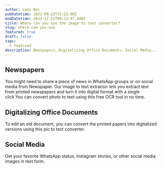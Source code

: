 ```yaml
---
author: Lees Wal
pubDatetime: 2022-09-23T15:22:00Z
modDatetime: 2023-12-21T09:12:47.400Z
title: Where can you use the image to text converter?
slug: where-can-you-use
featured: true
draft: false
tags:
  - featured
description: Newspapers、Digitalizing Office Documents、Social Media...
---
```


## Newspapers

You might need to share a piece of news in WhatsApp groups or on social media from Newspaper. Our image to text extractor lets you extract text from printed newspapers and turn it into digital format with a single click.You can convert photo to text using this free OCR tool in no time.

## Digitalizing Office Documents

To edit an old document, you can convert the printed papers into digitalized versions using this pic to text converter.

## Social Media

Get your favorite WhatsApp status, Instagram stories, or other social media images in text form.

[//]: # "## Table of contents"
[//]: #
[//]: # "## Frontmatter"
[//]: #
[//]: # "Frontmatter is the main place to store some important information about the blog post (article). Frontmatter lies at the top of the article and is written in YAML format. Read more about frontmatter and its usage in [astro documentation](https://docs.astro.build/en/guides/markdown-content/)."
[//]: #
[//]: # "Here is the list of frontmatter property for each post."
[//]: #
[//]: # "| Property           | Description                                                                                 | Remark                                        |"
[//]: # "| ------------------ | ------------------------------------------------------------------------------------------- | --------------------------------------------- |"
[//]: # "| **_title_**        | Title of the post. (h1)                                                                     | required<sup>*</sup>                         |"
[//]: # "| **_description_**  | Description of the post. Used in post excerpt and site description of the post.             | required<sup>*</sup>                         |"
[//]: # "| **_pubDatetime_**  | Published datetime in ISO 8601 format.                                                      | required<sup>*</sup>                         |"
[//]: # "| **_modDatetime_**  | Modified datetime in ISO 8601 format. (only add this property when a blog post is modified) | optional                                      |"
[//]: # "| **_author_**       | Author of the post.                                                                         | default = SITE.author                         |"
[//]: # '| **_slug_**         | Slug for the post. This field is optional but cannot be an empty string. (slug: ""❌)       | default = slugified file name                 |'
[//]: # "| **_featured_**     | Whether or not display this post in featured section of home page                           | default = false                               |"
[//]: # "| **_draft_**        | Mark this post 'unpublished'.                                                               | default = false                               |"
[//]: # "| **_tags_**         | Related keywords for this post. Written in array yaml format.                               | default = others                              |"
[//]: # "| **_ogImage_**      | OG image of the post. Useful for social media sharing and SEO.                              | default = SITE.ogImage or generated OG image  |"
[//]: # "| **_canonicalURL_** | Canonical URL (absolute), in case the article already exists on other source.               | default = `Astro.site` + `Astro.url.pathname` |"
[//]: #
[//]: # "> Tip! You can get ISO 8601 datetime by running `new Date().toISOString()` in the console. Make sure you remove quotes though."
[//]: #
[//]: # "Only `title`, `description` and `pubDatetime` fields in frontmatter must be specified."
[//]: #
[//]: # "Title and description (excerpt) are important for search engine optimization (SEO) and thus AstroPaper encourages to include these in blog posts."
[//]: #
[//]: # "`slug` is the unique identifier of the url. Thus, `slug` must be unique and different from other posts. The whitespace of `slug` should to be separated with `-` or `_` but `-` is recommended. Slug is automatically generated using the blog post file name. However, you can define your `slug` as a frontmatter in your blog post."
[//]: #
[//]: # "For example, if the blog file name is `adding-new-post.md` and you don't specify the slug in your frontmatter, Astro will automatically create a slug for the blog post using the file name. Thus, the slug will be `adding-new-post`. But if you specify the `slug` in the frontmatter, this will override the default slug. You can read more about this in [Astro Docs](https://docs.astro.build/en/guides/content-collections/#defining-custom-slugs)."
[//]: #
[//]: # "If you omit `tags` in a blog post (in other words, if no tag is specified), the default tag `others` will be used as a tag for that post. You can set the default tag in the `/src/content/config.ts` file."
[//]: #
[//]: # "```ts"
[//]: # "// src/content/config.ts"
[//]: # "export const blogSchema = z.object({"
[//]: # "  // ---"
[//]: # "  draft: z.boolean().optional(),"
[//]: # '  tags: z.array(z.string()).default(["others"]), // replace "others" with whatever you want'
[//]: # "  // ---"
[//]: # "});"
[//]: # "```"
[//]: #
[//]: # "### Sample Frontmatter"
[//]: #
[//]: # "Here is the sample frontmatter for a post."
[//]: #
[//]: # "```yaml"
[//]: # "# src/content/blog/sample-post.md"
[//]: # "---"
[//]: # "title: The title of the post"
[//]: # "author: your name"
[//]: # "pubDatetime: 2022-09-21T05:17:19Z"
[//]: # "slug: the-title-of-the-post"
[//]: # "featured: true"
[//]: # "draft: false"
[//]: # "tags:"
[//]: # "  - some"
[//]: # "  - example"
[//]: # "  - tags"
[//]: # 'ogImage: ""'
[//]: # "description: This is the example description of the example post."
[//]: # "canonicalURL: https://example.org/my-article-was-already-posted-here"
[//]: # "---"
[//]: # "```"
[//]: #
[//]: # "## Adding table of contents"
[//]: #
[//]: # "By default, a post (article) does not include any table of contents (toc). To include toc, you have to specify it in a specific way."
[//]: #
[//]: # "Write `Table of contents` in h2 format (## in markdown) and place it where you want it to be appeared on the post."
[//]: #
[//]: # "For instance, if you want to place your table of contents just under the intro paragraph (like I usually do), you can do that in the following way."
[//]: #
[//]: # "```md"
[//]: # "---"
[//]: # "# some frontmatter"
[//]: # "---"
[//]: #
[//]: # "Here are some recommendations, tips & ticks for creating new posts in AstroPaper blog theme."
[//]: #
[//]: # "## Table of contents"
[//]: #
[//]: # "<!-- the rest of the post -->"
[//]: # "```"
[//]: #
[//]: # "## Headings"
[//]: #
[//]: # "There's one thing to note about headings. The AstroPaper blog posts use title (title in the frontmatter) as the main heading of the post. Therefore, the rest of the heading in the post should be using h2 ~ h6."
[//]: #
[//]: # "This rule is not mandatory, but highly recommended for visual, accessibility and SEO purposes."
[//]: #
[//]: # "## Storing Images for Blog Content"
[//]: #
[//]: # "Here are two methods for storing images and displaying them inside a markdown file."
[//]: #
[//]: # "> Note! If it's a requirement to style optimized images in markdown you should [use MDX](https://docs.astro.build/en/guides/images/#images-in-mdx-files)."
[//]: #
[//]: # "### Inside `src/assets/` directory (recommended)"
[//]: #
[//]: # "You can store images inside `src/assets/` directory. These images will be automatically optimized by Astro through [Image Service API](https://docs.astro.build/en/reference/image-service-reference/)."
[//]: #
[//]: # "You can use relative path or alias path (`@assets/`) to serve these images."
[//]: #
[//]: # "Example: Suppose you want to display `example.jpg` whose path is `/src/assets/images/example.jpg`."
[//]: #
[//]: # "```md"
[//]: # "![something](@assets/images/example.jpg)"
[//]: #
[//]: # "<!-- OR -->"
[//]: #
[//]: # "![something](../../assets/images/example.jpg)"
[//]: #
[//]: # "<!-- Using img tag or Image component won't work ❌ -->"
[//]: # '<img src="@assets/images/example.jpg" alt="something">'
[//]: # "<!-- ^^ This is wrong -->"
[//]: # "```"
[//]: #
[//]: # "> Technically, you can store images inside any directory under `src`. In here, `src/assets` is just a recommendation."
[//]: #
[//]: # "### Inside `public` directory"
[//]: #
[//]: # "You can store images inside the `public` directory. Keep in mind that images stored in the `public` directory remain untouched by Astro, meaning they will be unoptimized and you need to handle image optimization by yourself."
[//]: #
[//]: # "For these images, you should use an absolute path; and these images can be displayed using [markdown annotation](https://www.markdownguide.org/basic-syntax/#images-1) or [HTML img tag](https://developer.mozilla.org/en-US/docs/Web/HTML/Element/img)."
[//]: #
[//]: # "Example: Assume `example.jpg` is located at `/public/assets/images/example.jpg`."
[//]: #
[//]: # "```md"
[//]: # "![something](/assets/images/example.jpg)"
[//]: #
[//]: # "<!-- OR -->"
[//]: #
[//]: # '<img src="/assets/images/example.jpg" alt="something">'
[//]: # "```"
[//]: #
[//]: # "## Bonus"
[//]: #
[//]: # "### Image compression"
[//]: #
[//]: # "When you put images in the blog post (especially for images under `public` directory), it is recommended that the image is compressed. This will affect the overall performance of the website."
[//]: #
[//]: # "My recommendation for image compression sites."
[//]: #
[//]: # "- [TinyPng](https://tinypng.com/)"
[//]: # "- [TinyJPG](https://tinyjpg.com/)"
[//]: #
[//]: # "### OG Image"
[//]: #
[//]: # "The default OG image will be placed if a post does not specify the OG image. Though not required, OG image related to the post should be specify in the frontmatter. The recommended size for OG image is **_1200 X 640_** px."
[//]: #
[//]: # "> Since AstroPaper v1.4.0, OG images will be generated automatically if not specified. Check out [the announcement](https://astro-paper.pages.dev/posts/dynamic-og-image-generation-in-astropaper-blog-posts/)."
